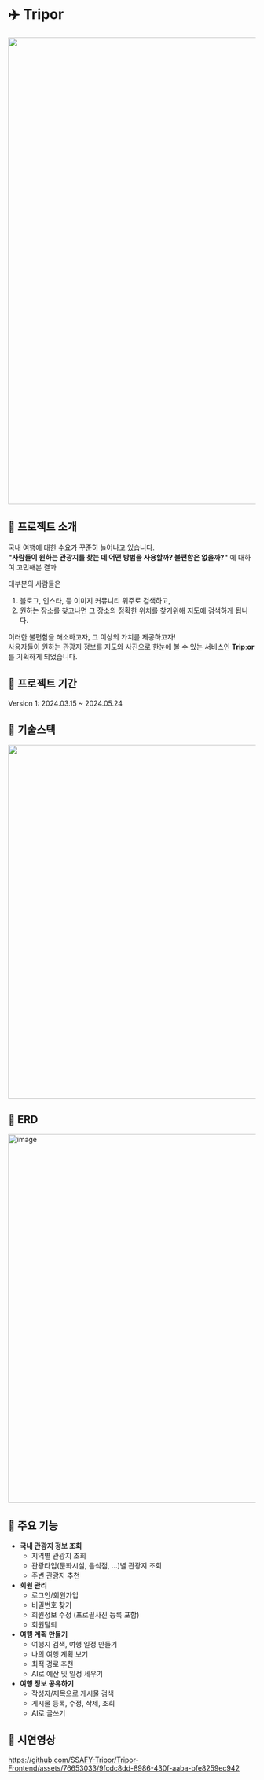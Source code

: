 # ✈️ Tripor
<img src="https://github.com/SSAFY-Tripor/Tripor-Frontend/assets/76653033/60a30dca-f523-4c16-bc4c-f9979d7e66aa" width="950px">


## 💙 프로젝트 소개

국내 여행에 대한 수요가 꾸준히 늘어나고 있습니다.<br>
**"사람들이 원하는 관광지를 찾는 데 어떤 방법을 사용할까? 불편함은 없을까?"** 에 대하여 고민해본 결과 <br>

대부분의 사람들은 <br>
1. 블로그, 인스타, 등 이미지 커뮤니티 위주로 검색하고, <br>
2. 원하는 장소를 찾고나면 그 장소의 정확한 위치를 찾기위해 지도에 검색하게 됩니다.<br>

이러한 불편함을 해소하고자, 그 이상의 가치를 제공하고자!<br>
사용자들이 원하는 관광지 정보를 지도와 사진으로 한눈에 볼 수 있는 서비스인 **Tripːor**를 기획하게 되었습니다.

## 💙 프로젝트 기간
Version 1: 2024.03.15 ~ 2024.05.24

## 💙 기술스택
<img src="https://github.com/SSAFY-Tripor/Tripor-Frontend/assets/76653033/e64cdc7b-c30d-47d9-8c43-bdf7faf82247" width="720px">

## 💙 ERD
<img width="750px" alt="image" src="https://github.com/SSAFY-Tripor/Tripor-Frontend/assets/76653033/b5471d5b-ed49-48da-90cc-0d893d13b4b6">

## 💙 주요 기능
- **국내 관광지 정보 조회**
  - 지역별 관광지 조회
  - 관광타입(문화시설, 음식점, ...)별 관광지 조회
  - 주변 관광지 추천
- **회원 관리**
  - 로그인/회원가입
  - 비밀번호 찾기
  - 회원정보 수정 (프로필사진 등록 포함)
  - 회원탈퇴
- **여행 계획 만들기**
  - 여행지 검색, 여행 일정 만들기
  - 나의 여행 계획 보기
  - 최적 경로 추천
  - AI로 예산 및 일정 세우기
- **여행 정보 공유하기**
  - 작성자/제목으로 게시물 검색
  - 게시물 등록, 수정, 삭제, 조회
  - AI로 글쓰기

## 💙 시연영상

https://github.com/SSAFY-Tripor/Tripor-Frontend/assets/76653033/9fcdc8dd-8986-430f-aaba-bfe8259ec942













